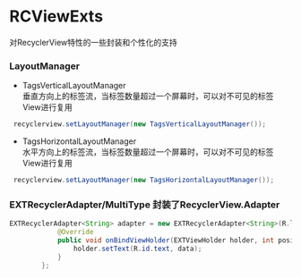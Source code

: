# RCViewExts
对RecyclerView特性的一些封装和个性化的支持

### LayoutManager
* TagsVerticalLayoutManager
<br>垂直方向上的标签流，当标签数量超过一个屏幕时，可以对不可见的标签View进行复用
```Java
 recyclerview.setLayoutManager(new TagsVerticalLayoutManager());
```
* TagsHorizontalLayoutManager
<br>水平方向上的标签流，当标签数量超过一个屏幕时，可以对不可见的标签View进行复用
```Java
 recyclerview.setLayoutManager(new TagsHorizontalLayoutManager());
```

### EXTRecyclerAdapter/MultiType 封装了RecyclerView.Adapter
```Java
EXTRecyclerAdapter<String> adapter = new EXTRecyclerAdapter<String>(R.layout.item_tag_view) {
            @Override
            public void onBindViewHolder(EXTViewHolder holder, int position, String data) {
                holder.setText(R.id.text, data);
            }
        };
```
